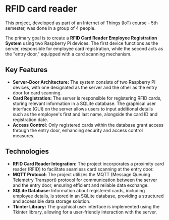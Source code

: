 # RFID card reader

This project, developed as part of an Internet of Things (IoT) course - 5th semester, was done in a group of 4 people. 

The primary goal is to create a **RFID Card Reader Employee Registration System** using two Raspberry Pi devices. 
The first device functions as the server, responsible for employee card registration, 
while the second acts as the "entry door," equipped with a card scanning mechanism.

## Key Features
* **Server-Door Architecture:** The system consists of two Raspberry Pi devices, with one designated as the server and the other as the entry door for card scanning.
* **Card Registration:** The server is responsible for registering RFID cards, storing relevant information in a SQLite database. The graphical user interface (GUI) on the server allows users to input additional details such as the employee's first and last name, alongside the card ID and registration date.
* **Access Control:** Only registered cards within the database grant access through the entry door, enhancing security and access control measures.

## Technologies
* **RFID Card Reader Integration:** The project incorporates a proximity card reader (RFID) to facilitate seamless card scanning at the entry door.
* **MQTT Protocol:** The project utilizes the MQTT (Message Queuing Telemetry Transport) protocol for communication between the server and the entry door, ensuring efficient and reliable data exchange.
* **SQLite Database:** Information about registered cards, including employee details, is stored in an SQLite database, providing a structured and accessible data storage solution.
* **Tkinter Library:** The graphical user interface is implemented using the Tkinter library, allowing for a user-friendly interaction with the server.
